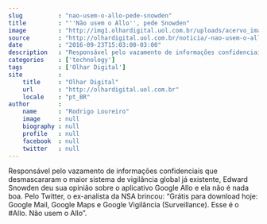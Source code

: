 ```yaml
---
slug          : "nao-usem-o-allo-pede-snowden"
title         : "''Não usem o Allo'', pede Snowden"
image         : "http://img1.olhardigital.uol.com.br/uploads/acervo_imagens/2016/09/20160923145548_660_420.jpg"
source        : "http://olhardigital.uol.com.br/noticia/-nao-usem-o-allo-pede-snowden/62463"
date          : "2016-09-23T15:03:00-03:00"
description   : "Responsável pelo vazamento de informações confidenciais que desmascararam o maior sistema de vigilância global já existente, Edward Snowden deu sua opinião sobre o aplicativo Google Allo e ela não é nada boa. Pelo Twitter, o ex-analista da NSA brincou: “Grátis para download hoje: Google Mail, Google Maps e Google Vigilância (Surveillance). Esse é o #Allo. Não usem o Allo”."
categories    : ['technology']
tags          : ['Olhar Digital']
site          :
    title     : "Olhar Digital"
    url       : "http://olhardigital.uol.com.br"
    locale    : "pt_BR"
author        :
    name      : "Rodrigo Loureiro"
    image     : null
    biography : null
    profile   : null
    facebook  : null
    twitter   : null
---
```


Responsável pelo vazamento de informações confidenciais que desmascararam o maior sistema de vigilância global já existente, Edward Snowden deu sua opinião sobre o aplicativo Google Allo e ela não é nada boa. Pelo Twitter, o ex-analista da NSA brincou: “Grátis para download hoje: Google Mail, Google Maps e Google Vigilância (Surveillance). Esse é o #Allo. Não usem o Allo”.
